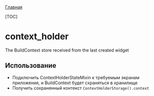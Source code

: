 [Главная](../docs/main.md)

[TOC]

# context_holder

The BuildContext store received from the last created widget

## Использование
* Подключить ContextHolderStateMixin к требуемым экранам приложения, и BuildContext будет схраняться в хранилище
* Получить сохраненный контекст `ContextHolderStorage().context`
